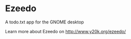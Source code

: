 # Ezeedo

A todo.txt app for the GNOME desktop

Learn more about Ezeedo on
http://www.y20k.org/ezeedo/
